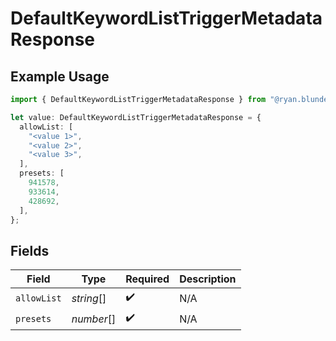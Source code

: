 # DefaultKeywordListTriggerMetadataResponse

## Example Usage

```typescript
import { DefaultKeywordListTriggerMetadataResponse } from "@ryan.blunden/discord-sdk/models/components";

let value: DefaultKeywordListTriggerMetadataResponse = {
  allowList: [
    "<value 1>",
    "<value 2>",
    "<value 3>",
  ],
  presets: [
    941578,
    933614,
    428692,
  ],
};
```

## Fields

| Field              | Type               | Required           | Description        |
| ------------------ | ------------------ | ------------------ | ------------------ |
| `allowList`        | *string*[]         | :heavy_check_mark: | N/A                |
| `presets`          | *number*[]         | :heavy_check_mark: | N/A                |